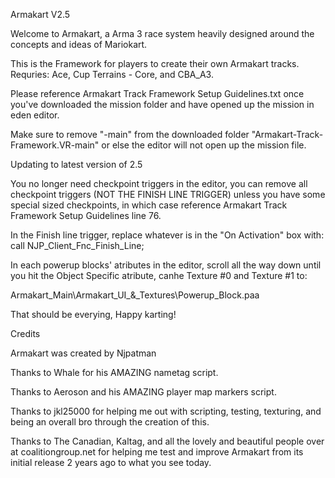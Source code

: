 
Armakart V2.5

Welcome to Armakart, a Arma 3 race system heavily designed around the concepts and ideas of Mariokart.

This is the Framework for players to create their own Armakart tracks. Requries: Ace, Cup Terrains - Core, and CBA_A3.

Please reference Armakart Track Framework Setup Guidelines.txt once you've downloaded the mission folder and have opened up the mission in eden editor.

Make sure to remove "-main" from the downloaded folder "Armakart-Track-Framework.VR-main" or else the editor will not open up the mission file.

Updating to latest version of 2.5

You no longer need checkpoint triggers in the editor, you can remove all checkpoint triggers (NOT THE FINISH LINE TRIGGER) unless you have some special sized checkpoints, in which case reference Armakart Track Framework Setup Guidelines line 76.

In the Finish line trigger, replace whatever is in the "On Activation" box with: call NJP_Client_Fnc_Finish_Line;

In each powerup blocks' atributes in the editor, scroll all the way down until you hit the Object Specific atribute, canhe Texture #0 and Texture #1 to:

Armakart_Main\Armakart_UI_&_Textures\Powerup_Block.paa

That should be everying, Happy karting!

Credits

Armakart was created by Njpatman

Thanks to Whale for his AMAZING nametag script.

Thanks to Aeroson and his AMAZING player map markers script.

Thanks to jkl25000 for helping me out with scripting, testing, texturing, and being an overall bro through the creation of this.

Thanks to The Canadian, Kaltag, and all the lovely and beautiful people over at coalitiongroup.net for helping me test and improve Armakart from its initial release 2 years ago to what you see today.
